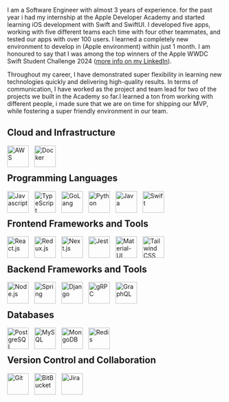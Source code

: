 I am a Software Engineer with almost 3 years of experience. for the past year i had my internship at the Apple Developer Academy and started learning iOS development with Swift and SwiftUI. I developed five apps, working with five different teams each time with four other teammates, and tested our apps with over 100 users. I learned a completely new environment to develop in (Apple environment) within just 1 month. I am honoured to say that I was among the top winners of the Apple WWDC Swift Student Challenge 2024 ([more info on my LinkedIn](https://www.linkedin.com/feed/update/urn:li:activity:7179211129062047744/)).

Throughout my career, I have demonstrated super flexibility in learning new technologies quickly and delivering high-quality results. In terms of communication, I have worked as the project and team lead for two of the projects we built in the Academy so far.I learned a ton from working with different people, i made sure that we are on time for shipping our MVP, while fostering a super friendly environment in our team.

## Cloud and Infrastructure

<img align="left" alt="AWS" width="50px" style="padding-right:10px;" src="https://cdn.jsdelivr.net/gh/devicons/devicon@latest/icons/amazonwebservices/amazonwebservices-plain-wordmark.svg" />

<img align="left" alt="Docker" width="50px" style="padding-right:10px;" src="https://cdn.jsdelivr.net/gh/devicons/devicon@latest/icons/docker/docker-original-wordmark.svg" />

<br/><br/>


## Programming Languages
<img align="left" alt="Javascript" width="50px" style="padding-right:10px;" src="https://cdn.jsdelivr.net/gh/devicons/devicon@latest/icons/javascript/javascript-original.svg" />

<img align="left" alt="TypeScript" width="50px" style="padding-right:10px;" src="https://cdn.jsdelivr.net/gh/devicons/devicon@latest/icons/typescript/typescript-original.svg" />

<img align="left" alt="GoLang" width="50px" style="padding-right:10px;" src="https://cdn.jsdelivr.net/gh/devicons/devicon@latest/icons/go/go-original-wordmark.svg" />

<img align="left" alt="Python" width="50px" style="padding-right:10px;" src="https://cdn.jsdelivr.net/gh/devicons/devicon@latest/icons/python/python-original.svg" />

<img align="left" alt="Java" width="50px" style="padding-right:10px;" src="https://cdn.jsdelivr.net/gh/devicons/devicon@latest/icons/java/java-original.svg" />

<img align="left" alt="Swift" width="50px" style="padding-right:10px;" src="https://cdn.jsdelivr.net/gh/devicons/devicon@latest/icons/swift/swift-original.svg" />

<br/><br/>


## Frontend Frameworks and Tools
<img align="left" alt="React.js" width="50px" style="padding-right:10px;" src="https://cdn.jsdelivr.net/gh/devicons/devicon@latest/icons/react/react-original-wordmark.svg" />

<img align="left" alt="Redux.js" width="50px" style="padding-right:10px;" src="https://cdn.jsdelivr.net/gh/devicons/devicon@latest/icons/redux/redux-original.svg" />

<img align="left" alt="Next.js" width="50px" style="padding-right:10px;" src="https://cdn.jsdelivr.net/gh/devicons/devicon@latest/icons/nextjs/nextjs-original.svg" /> 

<img align="left" alt="Jest" width="50px" style="padding-right:10px;" src="https://cdn.jsdelivr.net/gh/devicons/devicon@latest/icons/jest/jest-plain.svg" /> 

<img align="left" alt="Material-UI" width="50px" style="padding-right:10px;" src="https://cdn.jsdelivr.net/gh/devicons/devicon@latest/icons/materialui/materialui-original.svg" />

<img align="left" alt="Tailwind CSS" width="50px" style="padding-right:10px;" src="https://cdn.jsdelivr.net/gh/devicons/devicon@latest/icons/tailwindcss/tailwindcss-original.svg" />

<br/><br/>


## Backend Frameworks and Tools

<img align="left" alt="Node.js" width="50px" style="padding-right:10px;" src="https://cdn.jsdelivr.net/gh/devicons/devicon@latest/icons/nodejs/nodejs-plain-wordmark.svg" />

<img align="left" alt="Spring" width="50px" style="padding-right:10px;" src="https://cdn.jsdelivr.net/gh/devicons/devicon/icons/spring/spring-original.svg" />

<img align="left" alt="Django" width="50px" style="padding-right:10px;" src="https://cdn.jsdelivr.net/gh/devicons/devicon@latest/icons/django/django-plain.svg" />

<img align="left" alt="gRPC" width="50px" style="padding-right:10px;" src="https://cdn.jsdelivr.net/gh/devicons/devicon@latest/icons/grpc/grpc-original.svg" />

<img align="left" alt="GraphQL" width="50px" style="padding-right:10px;" src="https://cdn.jsdelivr.net/gh/devicons/devicon@latest/icons/graphql/graphql-plain-wordmark.svg" />

<br/><br/>


## Databases

<img align="left" alt="PostgreSQL" width="50px" style="padding-right:10px;" src="https://cdn.jsdelivr.net/gh/devicons/devicon@latest/icons/postgresql/postgresql-plain-wordmark.svg" />

<img align="left" alt="MySQL" width="50px" style="padding-right:10px;" src="https://cdn.jsdelivr.net/gh/devicons/devicon@latest/icons/mysql/mysql-original.svg" />

<img align="left" alt="MongoDB" width="50px" style="padding-right:10px;" src="https://cdn.jsdelivr.net/gh/devicons/devicon@latest/icons/mongodb/mongodb-original-wordmark.svg" />

<img align="left" alt="Redis" width="50px" style="padding-right:10px;" src="https://cdn.jsdelivr.net/gh/devicons/devicon@latest/icons/redis/redis-original-wordmark.svg" />

<br/><br/>


## Version Control and Collaboration

<img align="left" alt="Git" width="50px" style="padding-right:10px;" src="https://cdn.jsdelivr.net/gh/devicons/devicon@latest/icons/git/git-original.svg" />

<img align="left" alt="BitBucket" width="50px" style="padding-right:10px;" src="https://cdn.jsdelivr.net/gh/devicons/devicon@latest/icons/bitbucket/bitbucket-original-wordmark.svg" />         

<img align="left" alt="Jira" width="50px" style="padding-right:10px;" src="https://cdn.jsdelivr.net/gh/devicons/devicon@latest/icons/jira/jira-original-wordmark.svg" />          

<br/><br/>
